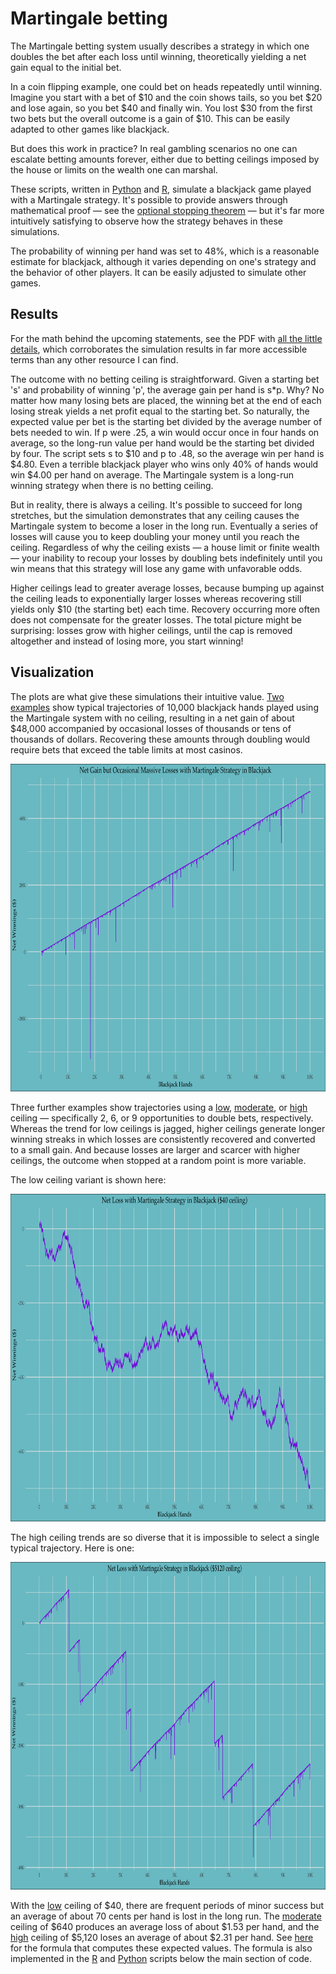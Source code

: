 # Martingale betting

The Martingale betting system usually describes a strategy in which one doubles the bet after each loss until winning, theoretically yielding a net gain equal to the initial bet.

In a coin flipping example, one could bet on heads repeatedly until winning. Imagine you start with a bet of $10 and the coin shows tails, so you bet $20 and lose again, so you bet $40 and finally win. You lost $30 from the first two bets but the overall outcome is a gain of $10. This can be easily adapted to other games like blackjack.

But does this work in practice? In real gambling scenarios no one can escalate betting amounts forever, either due to betting ceilings imposed by the house or limits on the wealth one can marshal.

These scripts, written in [Python](https://github.com/rjwthree/Martingale/blob/master/Martingale.py) and [R](https://github.com/rjwthree/Martingale/blob/master/Martingale.R), simulate a blackjack game played with a Martingale strategy. It's possible to provide answers through mathematical proof — see the [optional stopping theorem](https://math.uchicago.edu/~may/REU2019/REUPapers/Davidovsky.pdf) — but it's far more intuitively satisfying to observe how the strategy behaves in these simulations.

The probability of winning per hand was set to 48%, which is a reasonable estimate for blackjack, although it varies depending on one's strategy and the behavior of other players. It can be easily adjusted to simulate other games.

## Results

For the math behind the upcoming statements, see the PDF with [all the little details](https://github.com/rjwthree/Martingale/blob/master/little%20details.pdf), which corroborates the simulation results in far more accessible terms than any other resource I can find.

The outcome with no betting ceiling is straightforward. Given a starting bet 's' and probability of winning 'p', the average gain per hand is s*p. Why? No matter how many losing bets are placed, the winning bet at the end of each losing streak yields a net profit equal to the starting bet. So naturally, the expected value per bet is the starting bet divided by the average number of bets needed to win. If p were .25, a win would occur once in four hands on average, so the long-run value per hand would be the starting bet divided by four. The script sets s to $10 and p to .48, so the average win per hand is $4.80. Even a terrible blackjack player who wins only 40% of hands would win $4.00 per hand on average. The Martingale system is a long-run winning strategy when there is no betting ceiling.

But in reality, there is always a ceiling. It's possible to succeed for long stretches, but the simulation demonstrates that any ceiling causes the Martingale system to become a loser in the long run. Eventually a series of losses will cause you to keep doubling your money until you reach the ceiling. Regardless of why the ceiling exists — a house limit or finite wealth — your inability to recoup your losses by doubling bets indefinitely until you win means that this strategy will lose any game with unfavorable odds.

Higher ceilings lead to greater average losses, because bumping up against the ceiling leads to exponentially larger losses whereas recovering still yields only $10 (the starting bet) each time. Recovery occurring more often does not compensate for the greater losses. The total picture might be surprising: losses grow with higher ceilings, until the cap is removed altogether and instead of losing more, you start winning!

## Visualization

The plots are what give these simulations their intuitive value. [Two](https://raw.githubusercontent.com/rjwthree/Martingale/master/Martingale%20no%20ceiling%20ex%201.png) [examples](https://raw.githubusercontent.com/rjwthree/Martingale/master/Martingale%20no%20ceiling%20ex%202.png) show typical trajectories of 10,000 blackjack hands played using the Martingale system with no ceiling, resulting in a net gain of about $48,000 accompanied by occasional losses of thousands or tens of thousands of dollars. Recovering these amounts through doubling would require bets that exceed the table limits at most casinos.

<p align="center">
<img src="https://github.com/rjwthree/Martingale/blob/master/Martingale%20no%20ceiling%20ex%201.png" width="741" height="524"/>
</p>

Three further examples show trajectories using a [low](https://raw.githubusercontent.com/rjwthree/Martingale/master/Martingale%20ceiling%20ex%201%20-%20low.png), [moderate](https://raw.githubusercontent.com/rjwthree/Martingale/master/Martingale%20ceiling%20ex%202%20-%20moderate.png), or [high](https://raw.githubusercontent.com/rjwthree/Martingale/master/Martingale%20ceiling%20ex%203%20-%20high.png) ceiling — specifically 2, 6, or 9 opportunities to double bets, respectively. Whereas the trend for low ceilings is jagged, higher ceilings generate longer winning streaks in which losses are consistently recovered and converted to a small gain. And because losses are larger and scarcer with higher ceilings, the outcome when stopped at a random point is more variable.

The low ceiling variant is shown here:

<p align="center">
<img src="https://github.com/rjwthree/Martingale/blob/master/Martingale%20ceiling%20ex%201%20-%20low.png" width="741" height="524"/>
</p>

The high ceiling trends are so diverse that it is impossible to select a single typical trajectory. Here is one:

<p align="center">
<img src="https://github.com/rjwthree/Martingale/blob/master/Martingale%20ceiling%20ex%203%20-%20high.png" width="741" height="524"/>
</p>

With the [low](https://raw.githubusercontent.com/rjwthree/Martingale/master/Martingale%20ceiling%20ex%201%20-%20low.png) ceiling of $40, there are frequent periods of minor success but an average of about 70 cents per hand is lost in the long run. The [moderate](https://raw.githubusercontent.com/rjwthree/Martingale/master/Martingale%20ceiling%20ex%202%20-%20moderate.png) ceiling of $640 produces an average loss of about $1.53 per hand, and the [high](https://raw.githubusercontent.com/rjwthree/Martingale/master/Martingale%20ceiling%20ex%203%20-%20high.png) ceiling of $5,120 loses an average of about $2.31 per hand. See [here](https://github.com/rjwthree/Martingale/blob/master/little%20details.pdf) for the formula that computes these expected values. The formula is also implemented in the [R](https://github.com/rjwthree/Martingale/blob/master/Martingale.R#L44) and [Python](https://github.com/rjwthree/Martingale/blob/master/Martingale.py#L47) scripts below the main section of code.
